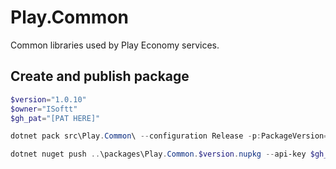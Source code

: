 # Play.Common
Common libraries used by Play Economy services.

## Create and publish package
```powershell
$version="1.0.10"
$owner="ISoftt"
$gh_pat="[PAT HERE]"

dotnet pack src\Play.Common\ --configuration Release -p:PackageVersion=$version -p:RepositoryUrl=https://github.com/$owner/play.common -o ..\packages

dotnet nuget push ..\packages\Play.Common.$version.nupkg --api-key $gh_pat --source "github"
```